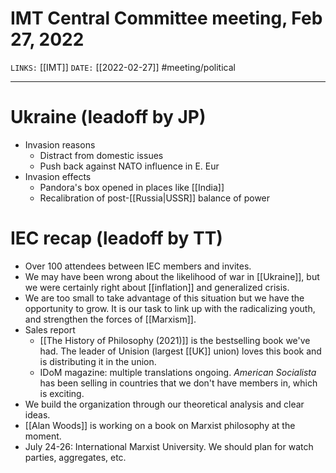 # IMT Central Committee meeting, Feb 27, 2022  
`LINKS:` [[IMT]]
`DATE:` [[2022-02-27]]
#meeting/political 

---
# Ukraine (leadoff by JP)
- Invasion reasons
	- Distract from domestic issues
	- Push back against NATO influence in E. Eur
- Invasion effects
	- Pandora's box opened in places like [[India]] 
	- Recalibration of post-[[Russia|USSR]] balance of power

# IEC recap (leadoff by TT)
- Over 100 attendees between IEC members and invites.
- We may have been wrong about the likelihood of war in [[Ukraine]], but we were certainly right about [[inflation]] and generalized crisis. 
- We are too small to take advantage of this situation but we have the opportunity to grow. It is our task to link up with the radicalizing youth, and strengthen the forces of [[Marxism]]. 
- Sales report
	- [[The History of Philosophy (2021)]] is the bestselling book we've had. The leader of Unision (largest [[UK]] union) loves this book and is distributing it in the union. 
	- IDoM magazine: multiple translations ongoing. *American Socialista* has been selling in countries that we don't have members in, which is exciting. 
- We build the organization through our theoretical analysis and clear ideas. 
- [[Alan Woods]] is working on a book on Marxist philosophy at the moment. 
- July 24-26: International Marxist University. We should plan for watch parties, aggregates, etc. 